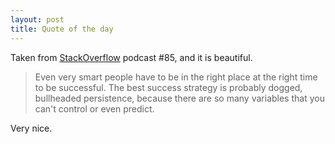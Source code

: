 ```yaml
---
layout: post
title: Quote of the day
---
```


Taken from [StackOverflow](<http://stackoverflow.com>) podcast #85, and it is beautiful.

> Even very smart people have to be in the right place at the right time to be successful. The best success strategy is probably dogged, bullheaded persistence, because there are so many variables that you can't control or even predict.

Very nice.
